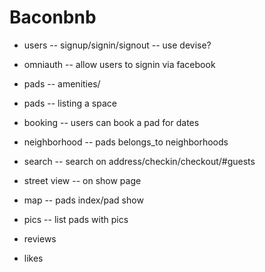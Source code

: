 # Baconbnb
- users -- signup/signin/signout -- use devise?
- omniauth -- allow users to signin via facebook

- pads -- amenities/
- pads -- listing a space
- booking -- users can book a pad for dates

- neighborhood -- pads belongs_to neighborhoods

- search -- search on address/checkin/checkout/#guests
- street view -- on show page
- map -- pads index/pad show
- pics -- list pads with pics

- reviews
- likes
